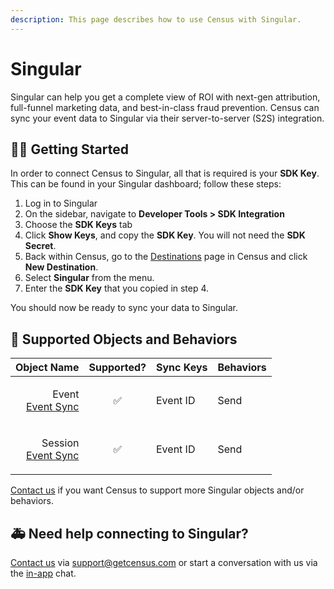 ```yaml
---
description: This page describes how to use Census with Singular.
---
```


# Singular

Singular can help you get a complete view of ROI with next-gen attribution,\
full-funnel marketing data, and best-in-class fraud prevention. Census can sync your event data to Singular via their server-to-server (S2S) integration.

## 🏃‍♀️ Getting Started

In order to connect Census to Singular, all that is required is your **SDK Key**. This can be found in your Singular dashboard; follow these steps:

1. Log in to Singular
2. On the sidebar, navigate to **Developer Tools > SDK Integration**
3. Choose the **SDK Keys** tab
4. Click **Show Keys**, and copy the **SDK Key**. You will not need the **SDK Secret**.
5. Back within Census, go to the [Destinations](https://app.getcensus.com/destinations) page in Census and click **New Destination**.
6. Select **Singular** from the menu.
7. Enter the **SDK Key** that you copied in step 4.

You should now be ready to sync your data to Singular.

## 🔀 Supported Objects and Behaviors

|                                                                                                                  **Object Name** | **Supported?** | **Sync Keys** | **Behaviors** |
| -------------------------------------------------------------------------------------------------------------------------------: | :------------: | ------------- |---------------|
| <p>Event<br><a href="../../basics/data-models-and-entities/defining-source-data/events/#defining-event-syncs">Event Sync</a></p> |        ✅       | Event ID      | Send          |
| <p>Session<br><a href="../../basics/data-models-and-entities/defining-source-data/events/#defining-event-syncs">Event Sync</a></p> |        ✅       | Event ID      | Send          |

[Contact us](mailto:support@getcensus.com) if you want Census to support more Singular objects and/or behaviors.

## 🚑 Need help connecting to Singular?

[Contact us](mailto:support@getcensus.com) via support@getcensus.com or start a conversation with us via the [in-app](https://app.getcensus.com) chat.
